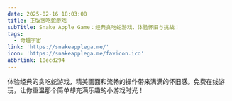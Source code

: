 ```yaml
---
date: 2025-02-16 18:03:08
title: 正版贪吃蛇游戏
subTitle: Snake Apple Game：经典贪吃蛇游戏，体验怀旧与挑战！
tags:
  - 奇趣宇宙
link: 'https://snakeapplega.me/'
icon: 'https://snakeapplega.me/favicon.ico'
abbrlink: 18ecd294
---
```


体验经典的贪吃蛇游戏，精美画面和流畅的操作带来满满的怀旧感。免费在线游玩，让你重温那个简单却充满乐趣的小游戏时光！